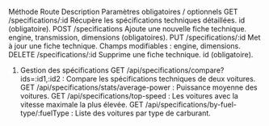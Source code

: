 Méthode	Route	Description	Paramètres obligatoires / optionnels
GET	/specifications/:id	Récupère les spécifications techniques détaillées.	id (obligatoire).
POST	/specifications	Ajoute une nouvelle fiche technique.	engine, transmission, dimensions (obligatoires).
PUT	/specifications/:id	Met à jour une fiche technique.	Champs modifiables : engine, dimensions.
DELETE	/specifications/:id	Supprime une fiche technique.	id (obligatoire).

1. Gestion des spécifications
   GET /api/specifications/compare?ids=:id1,:id2 : Compare les spécifications techniques de deux voitures.
   GET /api/specifications/stats/average-power : Puissance moyenne des voitures.
   GET /api/specifications/top-speed : Les voitures avec la vitesse maximale la plus élevée.
   GET /api/specifications/by-fuel-type/:fuelType : Liste des voitures par type de carburant.